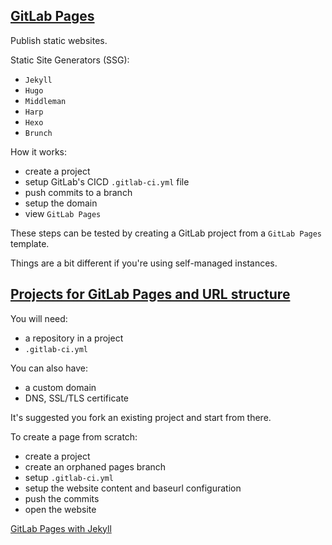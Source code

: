 ## [GitLab Pages](https://docs.gitlab.com/ee/user/project/pages/index.html)

Publish static websites.  

Static Site Generators (SSG):
* `Jekyll`
* `Hugo`
* `Middleman`
* `Harp`
* `Hexo`
* `Brunch`

How it works:  
* create a project
* setup GitLab's CICD `.gitlab-ci.yml` file
* push commits to a branch
* setup the domain
* view `GitLab Pages`

These steps can be tested by creating a GitLab project from a `GitLab Pages` template.  

Things are a bit different if you're using self-managed instances.  

## [Projects for GitLab Pages and URL structure](https://docs.gitlab.com/ee/user/project/pages/getting_started_part_two.html)

You will need:
* a repository in a project
* `.gitlab-ci.yml`

You can also have:
* a custom domain
* DNS, SSL/TLS certificate

It's suggested you fork an existing project and start from there.  

To create a page from scratch:
* create a project
* create an orphaned pages branch
* setup `.gitlab-ci.yml`
* setup the website content and baseurl configuration
* push the commits
* open the website

[GitLab Pages with Jekyll](../CICDGitLabPages)   
